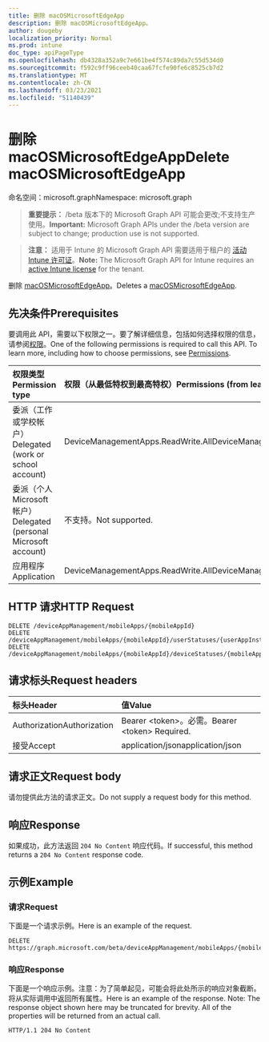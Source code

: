 ```yaml
---
title: 删除 macOSMicrosoftEdgeApp
description: 删除 macOSMicrosoftEdgeApp。
author: dougeby
localization_priority: Normal
ms.prod: intune
doc_type: apiPageType
ms.openlocfilehash: db4328a352a9c7e661be4f574c89da7c55d534d0
ms.sourcegitcommit: f592c9ff96ceeb40caa67fcfe90fe6c8525cb7d2
ms.translationtype: MT
ms.contentlocale: zh-CN
ms.lasthandoff: 03/23/2021
ms.locfileid: "51140439"
---
```

# <a name="delete-macosmicrosoftedgeapp"></a><span data-ttu-id="a0dda-103">删除 macOSMicrosoftEdgeApp</span><span class="sxs-lookup"><span data-stu-id="a0dda-103">Delete macOSMicrosoftEdgeApp</span></span>

<span data-ttu-id="a0dda-104">命名空间：microsoft.graph</span><span class="sxs-lookup"><span data-stu-id="a0dda-104">Namespace: microsoft.graph</span></span>

> <span data-ttu-id="a0dda-105">**重要提示：** /beta 版本下的 Microsoft Graph API 可能会更改;不支持生产使用。</span><span class="sxs-lookup"><span data-stu-id="a0dda-105">**Important:** Microsoft Graph APIs under the /beta version are subject to change; production use is not supported.</span></span>

> <span data-ttu-id="a0dda-106">**注意：** 适用于 Intune 的 Microsoft Graph API 需要适用于租户的 [活动 Intune 许可证](https://go.microsoft.com/fwlink/?linkid=839381)。</span><span class="sxs-lookup"><span data-stu-id="a0dda-106">**Note:** The Microsoft Graph API for Intune requires an [active Intune license](https://go.microsoft.com/fwlink/?linkid=839381) for the tenant.</span></span>

<span data-ttu-id="a0dda-107">删除 [macOSMicrosoftEdgeApp](../resources/intune-apps-macosmicrosoftedgeapp.md)。</span><span class="sxs-lookup"><span data-stu-id="a0dda-107">Deletes a [macOSMicrosoftEdgeApp](../resources/intune-apps-macosmicrosoftedgeapp.md).</span></span>

## <a name="prerequisites"></a><span data-ttu-id="a0dda-108">先决条件</span><span class="sxs-lookup"><span data-stu-id="a0dda-108">Prerequisites</span></span>
<span data-ttu-id="a0dda-p101">要调用此 API，需要以下权限之一。要了解详细信息，包括如何选择权限的信息，请参阅[权限](/graph/permissions-reference)。</span><span class="sxs-lookup"><span data-stu-id="a0dda-p101">One of the following permissions is required to call this API. To learn more, including how to choose permissions, see [Permissions](/graph/permissions-reference).</span></span>

|<span data-ttu-id="a0dda-111">权限类型</span><span class="sxs-lookup"><span data-stu-id="a0dda-111">Permission type</span></span>|<span data-ttu-id="a0dda-112">权限（从最低特权到最高特权）</span><span class="sxs-lookup"><span data-stu-id="a0dda-112">Permissions (from least to most privileged)</span></span>|
|:---|:---|
|<span data-ttu-id="a0dda-113">委派（工作或学校帐户）</span><span class="sxs-lookup"><span data-stu-id="a0dda-113">Delegated (work or school account)</span></span>|<span data-ttu-id="a0dda-114">DeviceManagementApps.ReadWrite.All</span><span class="sxs-lookup"><span data-stu-id="a0dda-114">DeviceManagementApps.ReadWrite.All</span></span>|
|<span data-ttu-id="a0dda-115">委派（个人 Microsoft 帐户）</span><span class="sxs-lookup"><span data-stu-id="a0dda-115">Delegated (personal Microsoft account)</span></span>|<span data-ttu-id="a0dda-116">不支持。</span><span class="sxs-lookup"><span data-stu-id="a0dda-116">Not supported.</span></span>|
|<span data-ttu-id="a0dda-117">应用程序</span><span class="sxs-lookup"><span data-stu-id="a0dda-117">Application</span></span>|<span data-ttu-id="a0dda-118">DeviceManagementApps.ReadWrite.All</span><span class="sxs-lookup"><span data-stu-id="a0dda-118">DeviceManagementApps.ReadWrite.All</span></span>|

## <a name="http-request"></a><span data-ttu-id="a0dda-119">HTTP 请求</span><span class="sxs-lookup"><span data-stu-id="a0dda-119">HTTP Request</span></span>
<!-- {
  "blockType": "ignored"
}
-->
``` http
DELETE /deviceAppManagement/mobileApps/{mobileAppId}
DELETE /deviceAppManagement/mobileApps/{mobileAppId}/userStatuses/{userAppInstallStatusId}/app
DELETE /deviceAppManagement/mobileApps/{mobileAppId}/deviceStatuses/{mobileAppInstallStatusId}/app
```

## <a name="request-headers"></a><span data-ttu-id="a0dda-120">请求标头</span><span class="sxs-lookup"><span data-stu-id="a0dda-120">Request headers</span></span>
|<span data-ttu-id="a0dda-121">标头</span><span class="sxs-lookup"><span data-stu-id="a0dda-121">Header</span></span>|<span data-ttu-id="a0dda-122">值</span><span class="sxs-lookup"><span data-stu-id="a0dda-122">Value</span></span>|
|:---|:---|
|<span data-ttu-id="a0dda-123">Authorization</span><span class="sxs-lookup"><span data-stu-id="a0dda-123">Authorization</span></span>|<span data-ttu-id="a0dda-124">Bearer &lt;token&gt;。必需。</span><span class="sxs-lookup"><span data-stu-id="a0dda-124">Bearer &lt;token&gt; Required.</span></span>|
|<span data-ttu-id="a0dda-125">接受</span><span class="sxs-lookup"><span data-stu-id="a0dda-125">Accept</span></span>|<span data-ttu-id="a0dda-126">application/json</span><span class="sxs-lookup"><span data-stu-id="a0dda-126">application/json</span></span>|

## <a name="request-body"></a><span data-ttu-id="a0dda-127">请求正文</span><span class="sxs-lookup"><span data-stu-id="a0dda-127">Request body</span></span>
<span data-ttu-id="a0dda-128">请勿提供此方法的请求正文。</span><span class="sxs-lookup"><span data-stu-id="a0dda-128">Do not supply a request body for this method.</span></span>

## <a name="response"></a><span data-ttu-id="a0dda-129">响应</span><span class="sxs-lookup"><span data-stu-id="a0dda-129">Response</span></span>
<span data-ttu-id="a0dda-130">如果成功，此方法返回 `204 No Content` 响应代码。</span><span class="sxs-lookup"><span data-stu-id="a0dda-130">If successful, this method returns a `204 No Content` response code.</span></span>

## <a name="example"></a><span data-ttu-id="a0dda-131">示例</span><span class="sxs-lookup"><span data-stu-id="a0dda-131">Example</span></span>

### <a name="request"></a><span data-ttu-id="a0dda-132">请求</span><span class="sxs-lookup"><span data-stu-id="a0dda-132">Request</span></span>
<span data-ttu-id="a0dda-133">下面是一个请求示例。</span><span class="sxs-lookup"><span data-stu-id="a0dda-133">Here is an example of the request.</span></span>
``` http
DELETE https://graph.microsoft.com/beta/deviceAppManagement/mobileApps/{mobileAppId}
```

### <a name="response"></a><span data-ttu-id="a0dda-134">响应</span><span class="sxs-lookup"><span data-stu-id="a0dda-134">Response</span></span>
<span data-ttu-id="a0dda-p102">下面是一个响应示例。注意：为了简单起见，可能会将此处所示的响应对象截断。将从实际调用中返回所有属性。</span><span class="sxs-lookup"><span data-stu-id="a0dda-p102">Here is an example of the response. Note: The response object shown here may be truncated for brevity. All of the properties will be returned from an actual call.</span></span>
``` http
HTTP/1.1 204 No Content
```




